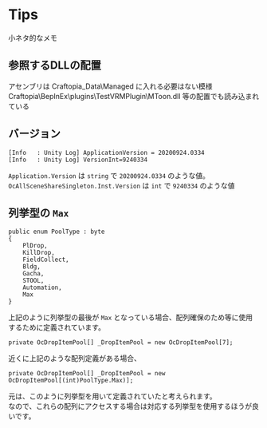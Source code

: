 Tips
==================

小ネタ的なメモ


## 参照するDLLの配置
アセンブリは Craftopia_Data\Managed に入れる必要はない模様　　
Craftopia\BepInEx\plugins\TestVRMPlugin\MToon.dll 等の配置でも読み込まれている　

## バージョン
```
[Info   : Unity Log] ApplicationVersion = 20200924.0334
[Info   : Unity Log] VersionInt=9240334
```
`Application.Version` は `string` で `20200924.0334` のような値。  
`OcAllSceneShareSingleton.Inst.Version` は `int` で `9240334` のような値





## 列挙型の `Max`  
```
public enum PoolType : byte
{
    PlDrop,
    KillDrop,
    FieldCollect,
    Bldg,
    Gacha,
    STOOL,
    Automation,
    Max
}
```

上記のように列挙型の最後が `Max` となっている場合、配列確保のため等に使用するために定義されています。  

```
private OcDropItemPool[] _DropItemPool = new OcDropItemPool[7];
```
近くに上記のような配列定義がある場合、
```
private OcDropItemPool[] _DropItemPool = new OcDropItemPool[(int)PoolType.Max)];
```
元は、このように列挙型を用いて定義されていたと考えられます。  
なので、これらの配列にアクセスする場合は対応する列挙型を使用するほうが良いです。  



